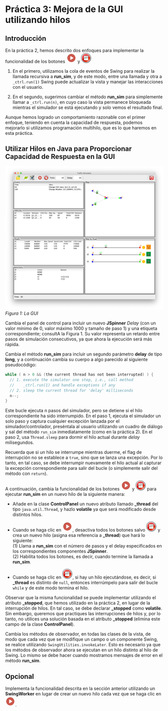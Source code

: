 
# Práctica 3: Mejora de la GUI utilizando hilos

## Introducción

En la práctica 2, hemos descrito dos enfoques para implementar la funcionalidad de los botones  ![run](run.png) y  ![stop](stop.png)

1. En el primero, utilizamos la cola de eventos de Swing para realizar la llamada recursiva a **run_sim**, y de este modo, entre una llamada y otra a `_ctrl.run(1)` Swing puede actualizar la vista y manejar las interacciones con el usuario.

2. En el segundo, sugerimos cambiar el método **run_sim** para simplemente llamar a `_ctrl.run(n)`, en cuyo caso la vista permanece bloqueada mientras el simulador se está ejecutando y solo vemos el resultado final.

Aunque hemos logrado un comportamiento razonable con el primer enfoque, teniendo en cuenta la capacidad de respuesta, podemos mejorarlo si utilizamos programación multihilo, que es lo que haremos en esta práctica.

## Utilizar Hilos en Java para Proporcionar Capacidad de Respuesta en la GUI

![Interfaz gráfica](gui.png)  
*Figura 1: La GUI*

Cambia el panel de control para incluir un nuevo **JSpinner** _Delay_ (con un valor mínimo de 0, valor máximo 1000 y tamaño de paso 1) y una etiqueta correspondiente; consultA la Figura 1. Su valor representa un retardo entre pasos de simulación consecutivos, ya que ahora la ejecución será más rápida.

Cambia el método **run_sim** para incluir un segundo parámetro **delay** de tipo **long**, y a continuación cambia su cuerpo a algo parecido al siguiente pseudocódigo:

```java
while ( n > 0 && (the current thread has not been interrupted) ) {
  // 1. execute the simulator one step, i.e., call method
  //    _ctrl.run(1) and handle exceptions if any
  // 2. sleep the current thread for 'delay' milliseconds
  n--;
}
```

Este bucle ejecuta n pasos del simulador, pero se detiene si el hilo correspondiente ha sido interrumpido. En el paso 1, ejecuta el simulador un solo paso y captura cualquier excepción lanzada por el simulador/controlador, preséntala al usuario utilizando un cuadro de diálogo y sal del método `run_sim` inmediatamente (como en la práctica 2). En el paso 2, usa `Thread.sleep` para dormir el hilo actual durante _delay_ milisegundos.

Recuerda que si un hilo se interrumpe mientras duerme, el flag de interrupción no se establece a `true`, sino que se lanza una excepción. Por lo tanto, en tal caso, se debe interrumpir nuevamente el hilo actual al capturar la excepción correspondiente para salir del bucle (o simplemente salir del método con `return`).

A continuación, cambia la funcionalidad de los botones  ![run](run.png) y  ![stop](stop.png) para ejecutar **run_sim** en un nuevo hilo de la siguiente manera:

- Añade en la clase **ControlPanel** un nuevo atributo llamado **_thread** del tipo `java.util.Thread`, y hazlo **volatile** ya que será modificado desde distintos hilos.

- Cuando se haga clic en ![run](run.png), desactiva todos los botones salvo ![stop](stop.png) y crea un nuevo hilo (asigna esa referencia a **_thread**) que hará lo siguiente:  
  (1) Llama a **run_sim** con el número de pasos y el delay especificados en los correspondientes componentes **JSpinner**.  
  (2) Habilita todos los botones, es decir, cuando termine la llamada a **run_sim**.

- Cuando se haga clic en ![stop](stop.png), si hay un hilo ejecutándose, es decir, si **_thread** es distinto de `null`, entonces interrúmpelo para salir del bucle `while` y de este modo termina el hilo.

Observar que la misma funcionalidad se puede implementar utilizando el atributo **_stopped**, que hemos utilizado en la práctica 2, en lugar de la interrupción de hilos. En tal caso, se debe declarar **_stopped** como **volatile**. Sin embargo, queremos que practiques las interrupciones de hilos y, por lo tanto, no utilices una solución basada en el atributo **_stopped** (elimina este campo de la clase **ControlPanel**).

Cambia los métodos de observador, en todas las clases de la vista, de modo que cada vez que se modifique un campo o un componente Swing, se realice utilizando `SwingUtilities.invokeLater`. Esto es necesario ya que los métodos de observador ahora se ejecutan en un hilo distinto al hilo de Swing. Lo mismo se debe hacer cuando mostramos mensajes de error en el método **run_sim**.

## Opcional

Implementa la funcionalidad descrita en la sección anterior utilizando un **SwingWorker** en lugar de crear un nuevo hilo cada vez que se haga clic en ![run](run.png).
